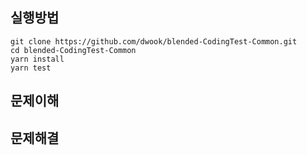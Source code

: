 ## 실행방법
```
git clone https://github.com/dwook/blended-CodingTest-Common.git
cd blended-CodingTest-Common
yarn install
yarn test
```
## 문제이해

## 문제해결
